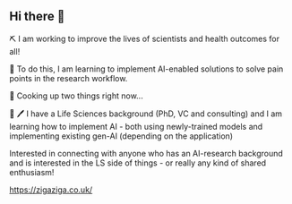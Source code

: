 ## Hi there 👋

⛏️ I am working to improve the lives of scientists and health outcomes for all!

🗿 To do this, I am learning to implement AI-enabled solutions to solve pain points in the research workflow.

🍳 Cooking up two things right now... 

🧪 🖊️ I have a Life Sciences background (PhD, VC and consulting) and I am learning how to implement AI - both using newly-trained models and implementing existing gen-AI (depending on the application)

Interested in connecting with anyone who has an AI-research background and is interested in the LS side of things - or really any kind of shared enthusiasm!

https://zigaziga.co.uk/ 
<!--
**zigaziga-212/zigaziga-212** is a ✨ _special_ ✨ repository because its `README.md` (this file) appears on your GitHub profile.

Here are some ideas to get you started:

- 🔭 I’m currently working on ...
- 🌱 I’m currently learning ...
- 👯 I’m looking to collaborate on ...
- 🤔 I’m looking for help with ...
- 💬 Ask me about ...
- 📫 How to reach me: ...
- 😄 Pronouns: ...
- ⚡ Fun fact: ...
-->
